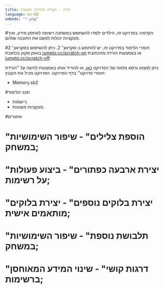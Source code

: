 ```yaml
---
title: זיכרון - הערות למדריכי המועדון
language: en-GB
embeds: "*.png"
...
```


#הקדמה:
בפרויקט זה, הילדים ילמדו להשתמש במשתנה רשימה לאחסון מידע, ואיך פונקציות יכולות לפשט את התוכנה שלהם.

#חומרי הלימוד
בפרויקט זה, יש להתמש ב-סקראצ׳ 2. ניתן להשתמש בסקראצ׳ 2 באופן מקוון בכתובת  [jumpto.cc/scratch-on](http://jumpto.cc/scratch-on) או באמצעות הורדה מהכתובת [jumpto.cc/scratch-off](http://jumpto.cc/scratch-off).

ניתן למצוא גרסא מלאה של הפרויקט <a href="http://scratch.mit.edu/projects/34874510/#editor">כאן</a>, או להוריד אותו באמצעות לחיצה על  ״הורדת חומרי פרויקט״ בדף הפרויקט. הפרויקט מכיל את הקובץ:

+ Memory.sb2

#תכני הלימוד
+ רישמות;
+ פונקציות פשוטות.

#אתגרים
# "הוספת צלילים" - שיפור השימושיות במשחק;
# "יצירת ארבעה כפתורים" - ביצוע פעולות על רשימות;
# "יצירת בלוקים נוספים" - יצירת בלוקים מותאמים אישית;
# "תלבושת נוספת" - שיפור השימושיות במשחק;
# "דרגות קושי" - שינוי המידע המאוחסן ברשימות;